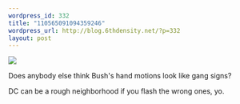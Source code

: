 ```yaml
--- 
wordpress_id: 332
title: "110565091094359246"
wordpress_url: http://blog.6thdensity.net/?p=332
layout: post
---
```

<img src="./pics/bush_hands.jpg"/>

Does anybody else think Bush's hand motions look like gang signs?

DC can be a rough neighborhood if you flash the wrong ones, yo.
